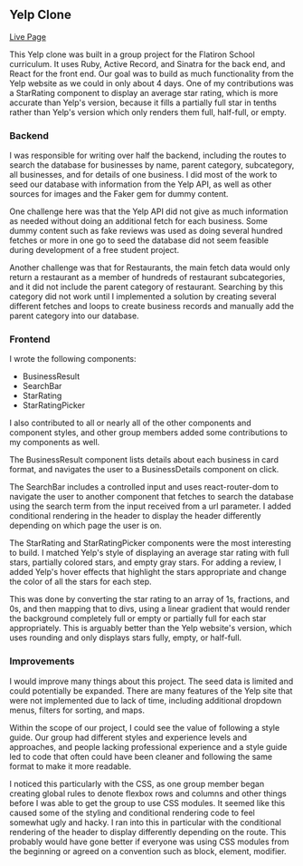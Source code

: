## Yelp Clone
<a href='https://yelpclone.petefowler.dev'>Live Page</a>

This Yelp clone was built in a group project for the Flatiron School curriculum. It uses Ruby, Active Record, and Sinatra for the back end, and React for the front end. Our goal was to build as much functionality from the Yelp website as we could in only about 4 days. One of my contributions was a StarRating component to display an average star rating, which is more accurate than Yelp's version, because it fills a partially full star in tenths rather than Yelp's version which only renders them full, half-full, or empty.

### Backend
I was responsible for writing over half the backend, including the routes to search the database for businesses by name, parent category, subcategory, all businesses, and for details of one business. I did most of the work to seed our database with information from the Yelp API, as well as other sources for images and the Faker gem for dummy content.

One challenge here was that the Yelp API did not give as much information as needed without doing an additional fetch for each business. Some dummy content such as fake reviews was used as doing several hundred fetches or more in one go to seed the database did not seem feasible during development of a free student project.

Another challenge was that for Restaurants, the main fetch data would only return a restaurant as a member of hundreds of restaurant subcategories, and it did not include the parent category of restaurant. Searching by this category did not work until I implemented a solution by creating several different fetches and loops to create business records and manually add the parent category into our database.

### Frontend
I wrote the following components:
- BusinessResult
- SearchBar
- StarRating
- StarRatingPicker

I also contributed to all or nearly all of the other components and component styles, and other group members added some contributions to my components as well.

The BusinessResult component lists details about each business in card format, and navigates the user to a BusinessDetails component on click. 

The SearchBar includes a controlled input and uses react-router-dom to navigate the user to another component that fetches to search the database using the search term from the input received from a url parameter. I added conditional rendering in the header to display the header differently depending on which page the user is on.

The StarRating and StarRatingPicker components were the most interesting to build. I matched Yelp's style of displaying an average star rating with full stars, partially colored stars, and empty gray stars. For adding a review, I added Yelp's hover effects that highlight the stars appropriate and change the color of all the stars for each step. 

This was done by converting the star rating to an array of 1s, fractions, and 0s, and then mapping that to divs, using a linear gradient that would render the background completely full or empty or partially full for each star appropriately. This is arguably better than the Yelp website's version, which uses rounding and only displays stars fully, empty, or half-full.

### Improvements
I would improve many things about this project. The seed data is limited and could potentially be expanded. There are many features of the Yelp site that were not implemented due to lack of time, including additional dropdown menus, filters for sorting, and maps. 

Within the scope of our project, I could see the value of following a style guide. Our group had different styles and experience levels and approaches, and people lacking professional experience and a style guide led to code that often could have been cleaner and following the same format to make it more readable. 

I noticed this particularly with the CSS, as one group member began creating global rules to denote flexbox rows and columns and other things before I was able to get the group to use CSS modules. It seemed like this caused some of the styling and conditional rendering code to feel somewhat ugly and hacky. I ran into this in particular with the conditional rendering of the header to display differently depending on the route. This probably would have gone better if everyone was using CSS modules from the beginning or agreed on a convention such as block, element, modifier.

